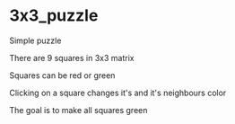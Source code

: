 # 3x3_puzzle

Simple puzzle

There are 9 squares in 3x3 matrix

Squares can be red or green

Clicking on a square changes it's and it's neighbours color

The goal is to make all squares green
